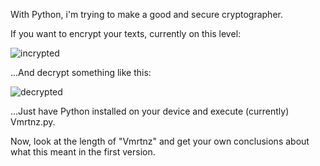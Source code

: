 With Python, i'm trying to make a good and secure cryptographer.

If you want to encrypt your texts, currently on this level:

![incrypted](https://user-images.githubusercontent.com/76222904/126081825-c34422a0-7488-4132-b88b-4c9a2dba80ad.png)

...And decrypt something like this:

![decrypted](https://user-images.githubusercontent.com/76222904/126081830-286e6f97-37d9-49c7-8028-dee6f8157be8.png)

...Just have Python installed on your device and execute (currently) Vmrtnz.py.

Now, look at the length of "Vmrtnz" and get your own conclusions about what this meant in the first version.
